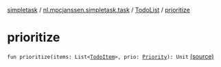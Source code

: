 [simpletask](../../index.md) / [nl.mpcjanssen.simpletask.task](../index.md) / [TodoList](index.md) / [prioritize](.)

# prioritize

`fun prioritize(items: List<`[`TodoItem`](../../nl.mpcjanssen.simpletask.dao.gentodo/-todo-item/index.md)`>, prio: `[`Priority`](../-priority/index.md)`): Unit` [(source)](https://github.com/mpcjanssen/simpletask-android/blob/master/src/main/java/nl/mpcjanssen/simpletask/task/TodoList.kt#L195)